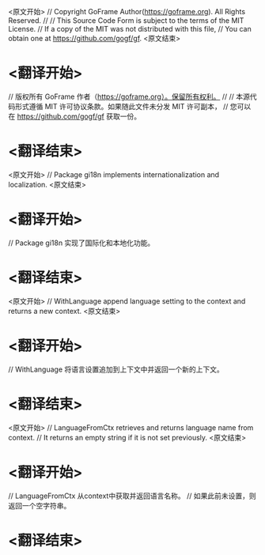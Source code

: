 
<原文开始>
// Copyright GoFrame Author(https://goframe.org). All Rights Reserved.
//
// This Source Code Form is subject to the terms of the MIT License.
// If a copy of the MIT was not distributed with this file,
// You can obtain one at https://github.com/gogf/gf.
<原文结束>

# <翻译开始>
// 版权所有 GoFrame 作者（https://goframe.org）。保留所有权利。
//
// 本源代码形式遵循 MIT 许可协议条款。如果随此文件未分发 MIT 许可副本，
// 您可以在 https://github.com/gogf/gf 获取一份。
# <翻译结束>


<原文开始>
// Package gi18n implements internationalization and localization.
<原文结束>

# <翻译开始>
// Package gi18n 实现了国际化和本地化功能。
# <翻译结束>


<原文开始>
// WithLanguage append language setting to the context and returns a new context.
<原文结束>

# <翻译开始>
// WithLanguage 将语言设置追加到上下文中并返回一个新的上下文。
# <翻译结束>


<原文开始>
// LanguageFromCtx retrieves and returns language name from context.
// It returns an empty string if it is not set previously.
<原文结束>

# <翻译开始>
// LanguageFromCtx 从context中获取并返回语言名称。
// 如果此前未设置，则返回一个空字符串。
# <翻译结束>

